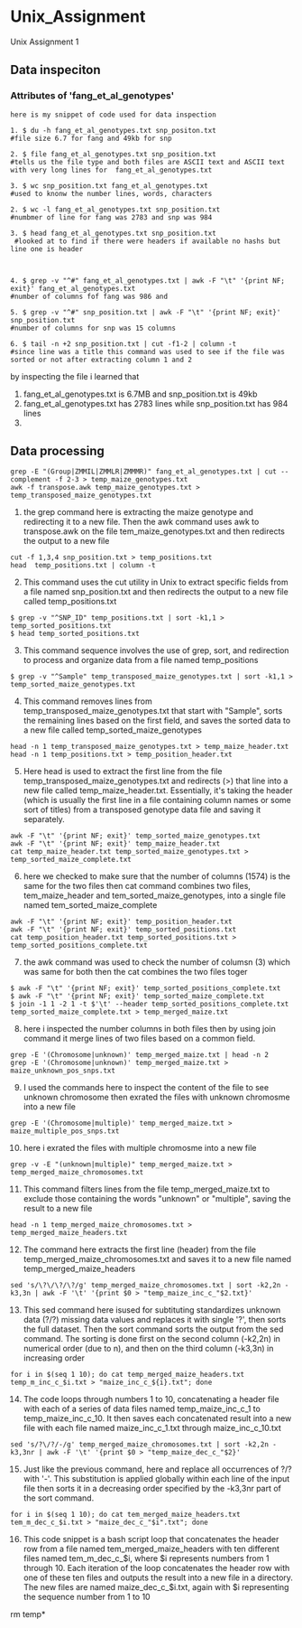 # Unix_Assignment
Unix Assignment 1
## Data inspeciton
### Attributes of 'fang_et_al_genotypes'
```
here is my snippet of code used for data inspection
```
```
1. $ du -h fang_et_al_genotypes.txt snp_positon.txt
#file size 6.7 for fang and 49kb for snp

2. $ file fang_et_al_genotypes.txt snp_position.txt
#tells us the file type and both files are ASCII text and ASCII text with very long lines for  fang_et_al_genotypes.txt

3. $ wc snp_position.txt fang_et_al_genotypes.txt
#used to knonw the number lines, words, characters
     
2. $ wc -l fang_et_al_genotypes.txt snp_position.txt
#numbmer of line for fang was 2783 and snp was 984

3. $ head fang_et_al_genotypes.txt snp_position.txt
 #looked at to find if there were headers if available no hashs but line one is header 



4. $ grep -v "^#" fang_et_al_genotypes.txt | awk -F "\t" '{print NF; exit}' fang_et_al_genotypes.txt
#number of columns fof fang was 986 and 

5. $ grep -v "^#" snp_position.txt | awk -F "\t" '{print NF; exit}' snp_position.txt
#number of columns for snp was 15 columns

6. $ tail -n +2 snp_position.txt | cut -f1-2 | column -t
#since line was a title this command was used to see if the file was sorted or not after extracting column 1 and 2

```
by inspecting the file i learned that 
1. fang_et_al_genotypes.txt is 6.7MB and snp_position.txt is 49kb
2. fang_et_al_genotypes.txt has 2783 lines while  snp_position.txt has 984 lines
3. 

## Data processing
```
grep -E "(Group|ZMMIL|ZMMLR|ZMMMR)" fang_et_al_genotypes.txt | cut --complement -f 2-3 > temp_maize_genotypes.txt
awk -f transpose.awk temp_maize_genotypes.txt > temp_transposed_maize_genotypes.txt
```

1. the grep command here is extracting the maize genotype and redirecting it to a new file. Then the awk command uses awk to transpose.awk on the file tem_maize_genotypes.txt and then redirects the output to a new file 

```
cut -f 1,3,4 snp_position.txt > temp_positions.txt
head  temp_positions.txt | column -t 
```
2. This command uses the cut utility in Unix to extract specific fields from a file named snp_position.txt and then redirects the output to a new file called temp_positions.txt

 ```
$ grep -v "^SNP_ID" temp_positions.txt | sort -k1,1 > temp_sorted_positions.txt
$ head temp_sorted_positions.txt
 ```
3. This command sequence involves the use of grep, sort, and redirection to process and organize data from a file named temp_positions

```
$ grep -v "^Sample" temp_transposed_maize_genotypes.txt | sort -k1,1 > temp_sorted_maize_genotypes.txt
```
4. This command removes lines from temp_transposed_maize_genotypes.txt that start with "Sample", sorts the remaining lines based on the first field, and saves the sorted data to a new file called temp_sorted_maize_genotypes

```
head -n 1 temp_transposed_maize_genotypes.txt > temp_maize_header.txt
head -n 1 temp_positions.txt > temp_position_header.txt

```
5. Here head is used to extract the first line from the file temp_transposed_maize_genotypes.txt and redirects (>) that line into a new file called temp_maize_header.txt. Essentially, it's taking the header (which is usually the first line in a file containing column names or some sort of titles) from a transposed genotype data file and saving it separately. 
```
awk -F "\t" '{print NF; exit}' temp_sorted_maize_genotypes.txt
awk -F "\t" '{print NF; exit}' temp_maize_header.txt
cat temp_maize_header.txt temp_sorted_maize_genotypes.txt > temp_sorted_maize_complete.txt

```
6. here we checked to make sure that the number of columns (1574) is the same for the two files then cat command combines two files, tem_maize_header and tem_sorted_maize_genotypes, into a single file named tem_sorted_maize_complete

```
awk -F "\t" '{print NF; exit}' temp_position_header.txt
awk -F "\t" '{print NF; exit}' temp_sorted_positions.txt
cat temp_position_header.txt temp_sorted_positions.txt > temp_sorted_positions_complete.txt

```
7. the awk command was used to check the number of columsn (3) which was same for both then the cat combines the two files toger

```
$ awk -F "\t" '{print NF; exit}' temp_sorted_positions_complete.txt
$ awk -F "\t" '{print NF; exit}' temp_sorted_maize_complete.txt
$ join -1 1 -2 1 -t $'\t' --header temp_sorted_positions_complete.txt temp_sorted_maize_complete.txt > temp_merged_maize.txt
```
8. here i inspected the number columns in both files then by using join command it merge lines of two files based on a common field.

```
grep -E '(Chromosome|unknown)' temp_merged_maize.txt | head -n 2
grep -E '(Chromosome|unknown)' temp_merged_maize.txt > maize_unknown_pos_snps.txt
```
9. I used the commands here to inspect the content of the file to see unknown chromosome then exrated the files with unknown chromosme into a new file

```
grep -E '(Chromosome|multiple)' temp_merged_maize.txt > maize_multiple_pos_snps.txt
```
10. here i exrated the files with multiple chromosme into a new file

```
grep -v -E "(unknown|multiple)" temp_merged_maize.txt > temp_merged_maize_chromosomes.txt
```
11. This command filters lines from the file temp_merged_maize.txt to exclude those containing the words "unknown" or "multiple", saving the result to a new file

```
head -n 1 temp_merged_maize_chromosomes.txt > temp_merged_maize_headers.txt
```
12. The command here extracts the first line (header) from the file temp_merged_maize_chromosomes.txt and saves it to a new file named temp_merged_maize_headers

```
sed 's/\?\/\?/\?/g' temp_merged_maize_chromosomes.txt | sort -k2,2n -k3,3n | awk -F '\t' '{print $0 > "temp_maize_inc_c_"$2.txt}'
```
13. This sed command here isused for subtituting standardizes unknown data (?/?) missing data values and replaces it with single '?', then sorts the full dataset. Then the sort command sorts the output from the sed command. The sorting is done first on the second column (-k2,2n) in numerical order (due to n), and then on the third column (-k3,3n) in increasing order

```
for i in $(seq 1 10); do cat temp_merged_maize_headers.txt temp_m_inc_c_$i.txt > "maize_inc_c_${i}.txt"; done
```
14. The code loops through numbers 1 to 10, concatenating a header file with each of a series of data files named temp_maize_inc_c_1 to temp_maize_inc_c_10. It then saves each concatenated result into a new file with each file named maize_inc_c_1.txt through maize_inc_c_10.txt

```
sed 's/?\/?/-/g' temp_merged_maize_chromosomes.txt | sort -k2,2n -k3,3nr | awk -F '\t' '{print $0 > "temp_maize_dec_c_"$2}'
```
15. Just like the previous command, here and replace all occurrences of ?/? with '-'. This substitution is applied globally within each line of the input file then sorts it in a decreasing order specified by the -k3,3nr part of the sort command.

```
for i in $(seq 1 10); do cat tem_merged_maize_headers.txt tem_m_dec_c_$i.txt > "maize_dec_c_"$i".txt"; done
```
16. This code snippet is a bash script loop that concatenates the header row from a file named tem_merged_maize_headers with ten different files named tem_m_dec_c_$i, where $i represents numbers from 1 through 10. Each iteration of the loop concatenates the header row with one of these ten files and outputs the result into a new file in a directory. The new files are named maize_dec_c_$i.txt, again with $i representing the sequence number from 1 to 10

rm temp*

